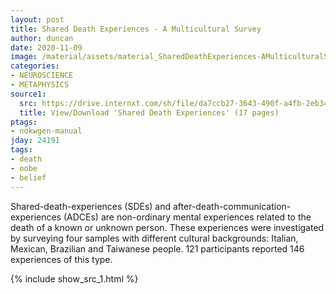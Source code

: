 ```yaml
---
layout: post
title: Shared Death Experiences - A Multicultural Survey
author: duncan
date: 2020-11-09
image: /material/assets/material_SharedDeathExperiences-AMulticulturalSurvey.png
categories:
- NEUROSCIENCE
- METAPHYSICS
source1:
  src: https://drive.internxt.com/sh/file/da7ccb27-3643-490f-a4fb-2eb34356d181/a3b42e908e676644e8d73015ba20f98d15b5f7c1c65d6556bdf403e052663752
  title: View/Download 'Shared Death Experiences' (17 pages)
ptags:
- nokwgen-manual
jday: 24191
tags:
- death
- oobe
- belief
---
```


Shared-death-experiences (SDEs) and after-death-communication-experiences (ADCEs) are non-ordinary mental experiences related to the death of a known or unknown person. These experiences were investigated by surveying four samples with different cultural backgrounds: Italian, Mexican, Brazilian and Taiwanese people. 121 participants reported 146 experiences of this type.

<!--more-->

{% include show_src_1.html %}

